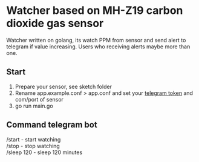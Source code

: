 # Watcher based on MH-Z19 carbon dioxide gas sensor
Watcher written on golang, its watch PPM from sensor and send alert to telegram if value increasing.
Users who receiving alerts maybe more than one.

## Start
1. Prepare your sensor, see sketch folder
2. Rename app.example.conf > app.conf and set your [telegram token](https://core.telegram.org/bots) and com/port of sensor
3. go run main.go

## Command telegram bot
/start - start watching  
/stop - stop watching  
/sleep 120 - sleep 120 minutes  
